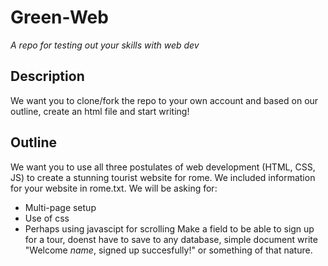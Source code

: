 # Green-Web

_A repo for testing out your skills with web dev_

## Description

We want you to clone/fork the repo to your own account and based on our outline, create an html file and start writing!

## Outline

We want you to use all three postulates of web development (HTML, CSS, JS) to create a stunning tourist website for rome. We included information for your website in rome.txt.
We will be asking for:

- Multi-page setup
- Use of css
- Perhaps using javascipt for scrolling
  Make a field to be able to sign up for a tour, doenst have to save to any database, simple document write "Welcome _name_, signed up succesfully!" or something of that nature.

